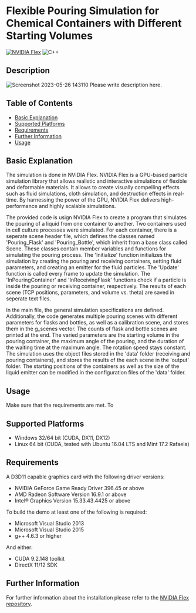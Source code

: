 
# Flexible Pouring Simulation for Chemical Containers with Different Starting Volumes
 
[![NVIDIA Flex](https://img.shields.io/badge/NVIDIA-Flex-green)](https://developer.nvidia.com/flex)
![C++](https://img.shields.io/badge/C++-11-orange)

## Description

![Screenshot 2023-05-26 143110](https://github.com/DaniSchober/thesis/assets/75242605/45cbc248-175e-48ff-95da-4e0a2bf3932f)
Please write description here.

## Table of Contents

- [Basic Explanation](#explanation)
- [Supported Platforms](#platforms)
- [Requirements](#requirements)
- [Further Information](#information)
- [Usage](#usage)


## <a id="explanation"></a> Basic Explanation

The simulation is done in NVIDIA Flex. NVIDIA Flex is a GPU-based particle simulation library that allows realistic and interactive simulations of flexible and deformable materials. It allows to create visually compelling effects such as fluid simulations, cloth simulation, and destruction effects in real-time. By harnessing the power of the GPU, NVIDIA Flex delivers high-performance and highly scalable simulations.

The provided code is usign NVIDIA Flex to create a program that simulates the pouring of a liquid from one container to another. Two containers used in cell culture processes were simulated. 
For each container, there is a seperate scene header file, which defines the classes named 'Pouring_Flask' and 'Pouring_Bottle', which inherit from a base class called Scene.
These classes contain member variables and functions for simulating the pouring process. The 'Initialize' function initializes the simulation by creating the pouring and receiving containers, setting fluid parameters, and creating an emitter for the fluid particles. The 'Update' function is called every frame to update the simulation. The 'InPouringContainer' and 'InReceivingFlask' functions check if a particle is inside the pouring or receiving container, respectively. The results of each scene (TCP positions, parameters, and volume vs. theta) are saved in seperate text files.

In the main file, the general simulation specifications are defined. Additionally, the code generates multiple pouring scenes with different parameters for flasks and bottles, as well as a calibration scene, and stores them in the g_scenes vector. The counts of flask and bottle scenes are printed at the end. The varied parameters are the starting volume in the pouring container, the maximum angle of the pouring, and the duration of the waiting time at the maximum angle. The rotation speed stays constant. The simulation uses the object files stored in the 'data' folder (receiving and pouring containers), and stores the results of the each scene in the 'output' folder. The starting positions of the containers as well as the size of the liquid emitter can be modified in the configuration files of the 'data' folder.


## Usage
Make sure that the requirements are met. To

## <a id="platforms"></a> Supported Platforms

* Windows 32/64 bit (CUDA, DX11, DX12)
* Linux 64 bit (CUDA, tested with Ubuntu 16.04 LTS and Mint 17.2 Rafaela)

## Requirements

A D3D11 capable graphics card with the following driver versions:

* NVIDIA GeForce Game Ready Driver 396.45 or above
* AMD Radeon Software Version 16.9.1 or above
* Intel® Graphics Version 15.33.43.4425 or above

To build the demo at least one of the following is required:

* Microsoft Visual Studio 2013
* Microsoft Visual Studio 2015
* g++ 4.6.3 or higher

And either: 

* CUDA 9.2.148 toolkit
* DirectX 11/12 SDK

## <a id="information"></a> Further Information

For further information about the installation please refer to the [NVIDIA Flex repository](https://github.com/NVIDIAGameWorks/FleX).









